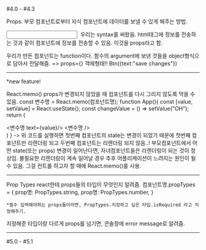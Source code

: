 #4.0 - #4.3

Props. 부모 컴포넌트로부터 자식 컴포넌트에 데이터를 보낼 수 있게 해주는 방법.

<input type="text" />
<img src="" />
우리는 syntax를 써왔음. html태그에 정보를 전송하는 것과 같이 컴포넌트에 정보를 전송할 수 있음. 이것을 props라고 함.

우리가 만든 컴포넌트는 function이다. 함수의 argument에 보낸 것들을 object형식으로 담아서 전달해줌. => props={} 객체형태!!
Btn({text:"save changes"})
<Btn text="save changes" />

---

\*new feature!

React.memo()
props가 변경되지 않았을 때 컴포넌트를 다시 그리지 않도록 막을 수 있음.
const 변수명 = React.memo(컴포넌트명);
function App(){
const [value, setValue] = React.useState();
const changeValue = () => setValue("OH");
return (
<div>
<변수명 text={value}/>
<변수명 />
</div>
)
}
-> 위 코드를 실행하면 첫번째 컴포넌트의 state는 변경이 되었기 때문에 첫번째 컴포넌트만 리렌더링 되고 두번째 컴포넌트는 리렌더링 되지 않음..!
부모컴포넌트에서 어떤 state(또는 props) 변경이 일어난다면, 자녀컴포넌트들은 리렌더링이 되는 것이 정상임. 불필요한 리렌더링이 계속 일어날 경우 추후 어플리케이션이 느려지는 원인이 될 수 있음.
그걸 컨트롤 하고자 할 때에 React.memo()를 사용.

---

Prop Types
react한테 props들의 타입이 무엇인지 알려줌.
컴포넌트명.propTypes = {
prop명: PropTypes.string,
prop명: PropTypes.number,
}

    *필수 입력해야하는 props들이라면, PropTypes.지정하고 싶은 타입.isRequired 라고 지정해주기.

지정해준 타입이랑 다르게 props를 넘기면, 콘솔창에 error message로 알려줌.

---

#5.0 - #5.1
